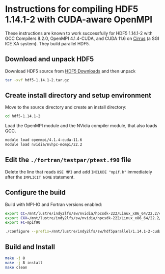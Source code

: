 Instructions for compiling HDF5 1.14.1-2 with CUDA-aware OpenMPI
================================================================

These instructions are known to work successfully for HDF5 1.14.1-2 with GCC Compilers 8.2.0, OpenMPI 4.1.4-CUDA, and CUDA 11.6 on [Cirrus](https://www.cirrus.ac.uk/) (a SGI ICE XA system).
They build parallel HDF5.

Download and unpack HDF5
------------------------

Download HDF5 source from [HDF5 Downloads](https://www.hdfgroup.org/downloads/hdf5/) and then unpack

```bash
tar -xvf hdf5-1.14.1-2.tar.gz
```

Create install directory and setup environment
----------------------------------------------

Move to the source directory and create an install directory:

```bash
cd hdf5-1.14.1-2
```

Load the OpenMPI module and the NVidia compiler module, that also loads GCC.

```bash
module load openmpi/4.1.4-cuda-11.6
module load nvidia/nvhpc-nompi/22.2
```

Edit the `./fortran/testpar/ptest.f90` file
-------------------------------------------

Delete the line that reads `USE MPI` and add `INCLUDE "mpif.h"` immediately after the `IMPLICIT NONE` statement.

Configure the build
-------------------

Build with MPI-IO and Fortran versions enabled:

```bash
export CC=/mnt/lustre/indy2lfs/sw/nvidia/hpcsdk-222/Linux_x86_64/22.2/compilers/bin/nvc
export CXX=/mnt/lustre/indy2lfs/sw/nvidia/hpcsdk-222/Linux_x86_64/22.2/compilers/bin/nvc++
export FC=mpif90

./configure --prefix=/mnt/lustre/indy2lfs/sw/hdf5parallel/1.14.1-2-cuda11.6-ompi4.1.4 --enable-parallel --enable-fortran --enable-build-mode=production CFLAGS="-fPIC -lmpi -I${MPI_HOME}/include" CXXFLAGS="-fPIC -lmpi -I${MPI_HOME}/include" FCFLAGS="-fPIC -lmpi -I${MPI_HOME}/include" LDFLAGS="-L${MPI_HOME}/lib"
```

Build and Install
-----------------

```bash
make -j 8
make -j 8 install
make clean
```
